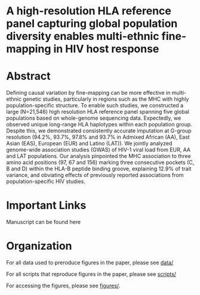 # A high-resolution HLA reference panel capturing global population diversity enables multi-ethnic fine-mapping in HIV host response

# Abstract
Defining causal variation by fine-mapping can be more effective in multi-ethnic genetic studies, particularly in regions such as the MHC with highly population-specific structure. To enable such studies, we constructed a large (N=21,546) high resolution HLA reference panel spanning five global populations based on whole-genome sequencing data. Expectedly, we observed unique long-range HLA haplotypes within each population group. Despite this, we demonstrated consistently accurate imputation at G-group resolution (94.2%, 93.7%, 97.8% and 93.7% in Admixed African (AA), East Asian (EAS), European (EUR) and Latino (LAT)). We jointly analyzed genome-wide association studies (GWAS) of HIV-1 viral load from EUR, AA and LAT populations. Our analysis pinpointed the MHC association to three amino acid positions (97, 67 and 156) marking three consecutive pockets (C, B and D) within the HLA-B peptide binding groove, explaining 12.9% of trait variance, and obviating effects of previously reported associations from population-specific HIV studies. 

# Important Links
Manuscript can be found here 

# Organization
For all data used to preroduce figures in the paper, please see [data/](data/)

For all scripts that reproduce figures in the paper, please see [scripts/](scripts/)

For accessing the figures, please see [figures/](figures/).

